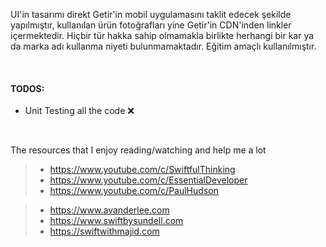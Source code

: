 UI'in tasarımı direkt Getir'in mobil uygulamasını taklit edecek şekilde yapılmıştır, kullanılan ürün fotoğrafları yine Getir'in CDN'inden linkler içermektedir. Hiçbir tür hakka sahip olmamakla birlikte herhangi bir kar ya da marka adı kullanma niyeti bulunmamaktadır. Eğitim amaçlı kullanılmıştır. 

&nbsp;

#### **TODOS**:

- Unit Testing all the code  ❌
  
&nbsp;

The resources that I enjoy reading/watching and help me a lot
>- https://www.youtube.com/c/SwiftfulThinking
>- https://www.youtube.com/c/EssentialDeveloper
>- https://www.youtube.com/c/PaulHudson

>- https://www.avanderlee.com
>- https://www.swiftbysundell.com
>- https://swiftwithmajid.com
